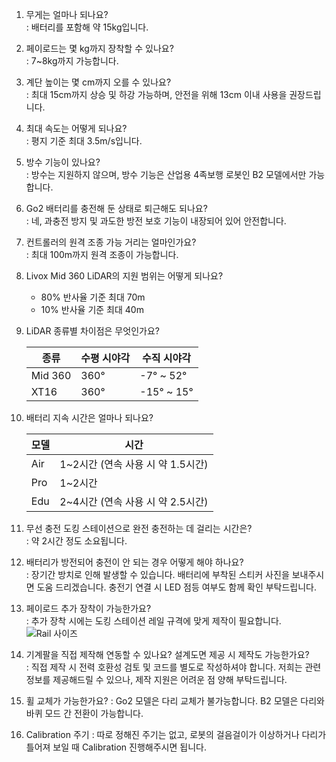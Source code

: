 1. 무게는 얼마나 되나요?  
: 배터리를 포함해 약 15kg입니다.

2. 페이로드는 몇 kg까지 장착할 수 있나요?  
: 7~8kg까지 가능합니다.

3. 계단 높이는 몇 cm까지 오를 수 있나요?  
: 최대 15cm까지 상승 및 하강 가능하며, 안전을 위해 13cm 이내 사용을 권장드립니다.

4. 최대 속도는 어떻게 되나요?  
: 평지 기준 최대 3.5m/s입니다.

5. 방수 기능이 있나요?  
: 방수는 지원하지 않으며, 방수 기능은 산업용 4족보행 로봇인 B2 모델에서만 가능합니다.

6. Go2 배터리를 충전해 둔 상태로 퇴근해도 되나요?  
: 네, 과충전 방지 및 과도한 방전 보호 기능이 내장되어 있어 안전합니다.

7. 컨트롤러의 원격 조종 가능 거리는 얼마인가요?    
: 최대 100m까지 원격 조종이 가능합니다.  

8. Livox Mid 360 LiDAR의 지원 범위는 어떻게 되나요?  
    - 80% 반사율 기준 최대 70m  
    - 10% 반사율 기준 최대 40m  

9. LiDAR 종류별 차이점은 무엇인가요?  

    | 종류 | 수평 시야각 | 수직 시야각 |  
    |------|----------|----------|  
    | Mid 360 |	360° | -7° ~ 52° |  
    | XT16 | 360° | -15° ~ 15° |  

10. 배터리 지속 시간은 얼마나 되나요?  

    | 모델 | 시간 |  
    |------|-----------------|  
    | Air | 1~2시간 (연속 사용 시 약 1.5시간) |  
    | Pro | 1~2시간 |  
    | Edu | 2~4시간 (연속 사용 시 약 2.5시간) |  

11. 무선 충전 도킹 스테이션으로 완전 충전하는 데 걸리는 시간은?  
: 약 2시간 정도 소요됩니다.

12. 배터리가 방전되어 충전이 안 되는 경우 어떻게 해야 하나요?  
: 장기간 방치로 인해 발생할 수 있습니다. 배터리에 부착된 스티커 사진을 보내주시면 도움 드리겠습니다. 충전기 연결 시 LED 점등 여부도 함께 확인 부탁드립니다.

13. 페이로드 추가 장착이 가능한가요?  
: 추가 장착 시에는 도킹 스테이션 레일 규격에 맞게 제작이 필요합니다.
    ![Rail 사이즈](/YMO-support/images/rail_size.png)

14. 기계팔을 직접 제작해 연동할 수 있나요? 설계도면 제공 시 제작도 가능한가요?  
: 직접 제작 시 전력 호환성 검토 및 코드를 별도로 작성하셔야 합니다.
저희는 관련 정보를 제공해드릴 수 있으나, 제작 지원은 어려운 점 양해 부탁드립니다.

15. 휠 교체가 가능한가요?
: Go2 모델은 다리 교체가 불가능합니다. B2 모델은 다리와 바퀴 모드 간 전환이 가능합니다.

16. Calibration 주기
: 따로 정해진 주기는 없고, 로봇의 걸음걸이가 이상하거나 다리가 틀어져 보일 때 Calibration 진행해주시면 됩니다. 
